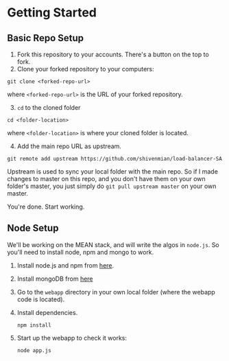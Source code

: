# Getting Started

## Basic Repo Setup

1. Fork this repository to your accounts. There's a button on the top to fork.
2. Clone your forked repository to your computers:

  ```git clone <forked-repo-url>```

  where ```<forked-repo-url>``` is the URL of your forked repository.

3. ```cd``` to the cloned folder

  ```cd <folder-location>``` 

  where ```<folder-location>``` is where your cloned folder is located.

4. Add the main repo URL as upstream.

  ```git remote add upstream https://github.com/shivenmian/load-balancer-SA```

  Upstream is used to sync your local folder with the main repo. So if I made changes to master on this repo, and you don't   have them on your own folder's master, you just simply do `git pull upstream master` on your own master. 

You're done. Start working.

## Node Setup

We'll be working on the MEAN stack, and will write the algos in ```node.js```. So you'll need to install node, npm and mongo to work. 

1. Install node.js and npm from [here](https://nodejs.org/en/).
2. Install mongoDB from [here](https://www.mongodb.com/download-center?jmp=nav#community)

3. Go to the ```webapp``` directory in your own local folder (where the webapp code is located).

4. Install dependencies.

	```npm install```

5. Start up the webapp to check it works:

	```node app.js```
